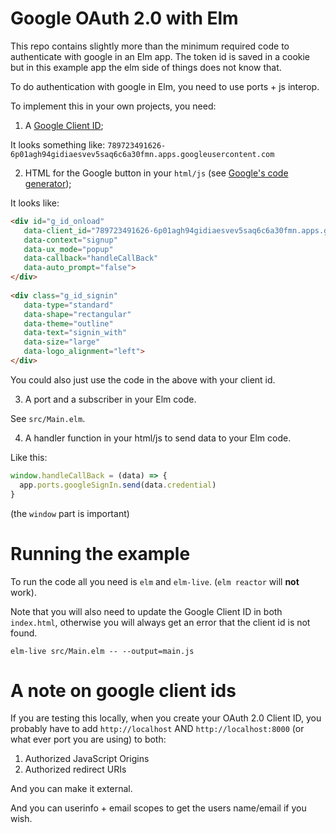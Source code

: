 # Google OAuth 2.0 with Elm

This repo contains slightly more than the minimum required code to authenticate with google in an Elm app.
The token id is saved in a cookie but in this example app the elm side of things does not know that. 

To do authentication with google in Elm, you need to use ports + js interop. 

To implement this in your own projects, you need:

1. A [Google Client ID](https://support.google.com/cloud/answer/6158849);

It looks something like: `789723491626-6p01agh94gidiaesvev5saq6c6a30fmn.apps.googleusercontent.com`

2. HTML for the Google button in your `html/js` (see [Google's code generator](https://developers.google.com/identity/gsi/web/tools/configurator));

It looks like:
```html
<div id="g_id_onload"
   data-client_id="789723491626-6p01agh94gidiaesvev5saq6c6a30fmn.apps.googleusercontent.com"
   data-context="signup"
   data-ux_mode="popup"
   data-callback="handleCallBack"
   data-auto_prompt="false">
</div>
  
<div class="g_id_signin"
   data-type="standard"
   data-shape="rectangular"
   data-theme="outline"
   data-text="signin_with"
   data-size="large"
   data-logo_alignment="left">
</div>
```
You could also just use the code in the above with your client id.

3. A port and a subscriber in your Elm code.

See `src/Main.elm`.

4. A handler function in your html/js to send data to your Elm code.

Like this:

```js
window.handleCallBack = (data) => {
  app.ports.googleSignIn.send(data.credential)
}
```

(the `window` part is important)


# Running the example

To run the code all you need is `elm` and `elm-live`. (`elm reactor` will **not** work).

Note that you will also need to update the Google Client ID in both `index.html`, otherwise you will always get an error that the client id is not found.

```
elm-live src/Main.elm -- --output=main.js
```

# A note on google client ids

If you are testing this locally, when you create your OAuth 2.0 Client ID, you probably have to add
`http://localhost` AND `http://localhost:8000`
(or what ever port you are using) to both:

1. Authorized JavaScript Origins
2. Authorized redirect URIs

And you can make it external.

And you can userinfo + email scopes to get the users name/email if you wish.





